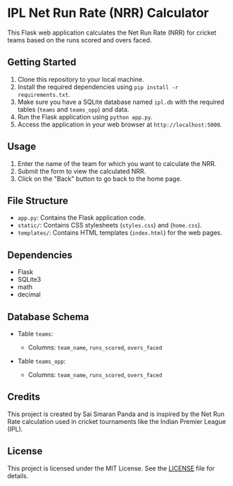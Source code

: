 # IPL Net Run Rate (NRR) Calculator

This Flask web application calculates the Net Run Rate (NRR) for cricket teams based on the runs scored and overs faced.

## Getting Started

1. Clone this repository to your local machine.
2. Install the required dependencies using `pip install -r requirements.txt`.
3. Make sure you have a SQLite database named `ipl.db` with the required tables (`teams` and `teams_opp`) and data.
4. Run the Flask application using `python app.py`.
5. Access the application in your web browser at `http://localhost:5000`.

## Usage

1. Enter the name of the team for which you want to calculate the NRR.
2. Submit the form to view the calculated NRR.
3. Click on the "Back" button to go back to the home page.

## File Structure

- `app.py`: Contains the Flask application code.
- `static/`: Contains CSS stylesheets (`styles.css`) and (`home.css`).
- `templates/`: Contains HTML templates (`index.html`) for the web pages.

## Dependencies

- Flask
- SQLite3
- math
- decimal

## Database Schema

- Table `teams`:
  - Columns: `team_name`, `runs_scored`, `overs_faced`

- Table `teams_opp`:
  - Columns: `team_name`, `runs_scored`, `overs_faced`

## Credits

This project is created by Sai Smaran Panda and is inspired by the Net Run Rate calculation used in cricket tournaments like the Indian Premier League (IPL).

## License

This project is licensed under the MIT License. See the [LICENSE](LICENSE) file for details.
